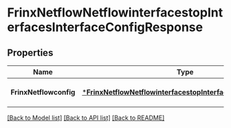 # FrinxNetflowNetflowinterfacestopInterfacesInterfaceConfigResponse

## Properties
Name | Type | Description | Notes
------------ | ------------- | ------------- | -------------
**FrinxNetflowconfig** | [***FrinxNetflowNetflowinterfacestopInterfacesInterfaceConfig**](frinx.netflow.netflowinterfacestop.interfaces.interface.Config.md) |  | [optional] [default to null]

[[Back to Model list]](../README.md#documentation-for-models) [[Back to API list]](../README.md#documentation-for-api-endpoints) [[Back to README]](../README.md)


